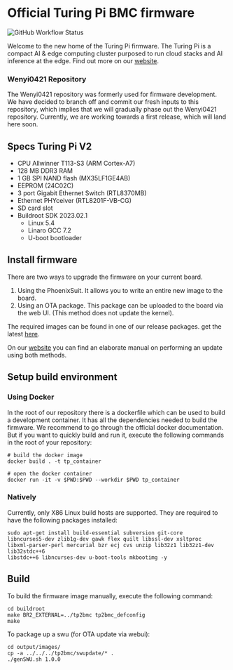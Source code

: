 # Official Turing Pi BMC firmware

![GitHub Workflow Status](https://img.shields.io/github/actions/workflow/status/turing-machines/BMC-firmware/build.yml?style=for-the-badge)

Welcome to the new home of the Turing Pi firmware. The Turing Pi is a compact AI
& edge computing cluster purposed to run cloud stacks and AI inference at the
edge. Find out more on our [website](turingpi.com).

### Wenyi0421 Repository

The Wenyi0421 repository was formerly used for firmware development. We have
decided to branch off and commit our fresh inputs to this repository, which
implies that we will gradually phase out the Wenyi0421 repository. Currently, we
are working towards a first release, which will land here soon.

## Specs Turing Pi V2

 * CPU Allwinner T113-S3 (ARM Cortex-A7)
 * 128 MB DDR3 RAM
 * 1 GB SPI NAND flash (MX35LF1GE4AB)
 * EEPROM (24C02C)
 * 3 port Gigabit Ethernet Switch (RTL8370MB)
 * Ethernet PHYceiver (RTL8201F-VB-CG)
 * SD card slot
 * Buildroot SDK 2023.02.1
    * Linux 5.4
    * Linaro GCC 7.2
    * U-boot bootloader

## Install firmware

There are two ways to upgrade the firmware on your current board.
1. Using the PhoenixSuit. It allows you to write an entire new image to the
board.
2. Using an OTA package. This package can be uploaded to the board via the web
UI. (This method does not update the kernel).

The required images can be found in one of our release packages. get the latest
[here](https://github.com/turing-machines/BMC-firmware/releases).

On our
[website](https://help.turingpi.com/hc/en-us/articles/8686945524893-Baseboard-Management-Controller-BMC-)
you can find an elaborate manual on performing an update using both methods.

## Setup build environment

### Using Docker

In the root of our repository there is a dockerfile which can be used to build
a development container. It has all the dependencies needed to build the
firmware. We recommend to go through the official docker documentation. But if
you want to quickly build and run it, execute the following commands in the root
of your repository:

```shell
# build the docker image
docker build . -t tp_container

# open the docker container
docker run -it -v $PWD:$PWD --workdir $PWD tp_container
```

### Natively

Currently, only X86 Linux build hosts are supported. They are
required to have the following packages installed:

```shell
sudo apt-get install build-essential subversion git-core
libncurses5-dev zlib1g-dev gawk flex quilt libssl-dev xsltproc
libxml-parser-perl mercurial bzr ecj cvs unzip lib32z1 lib32z1-dev lib32stdc++6
libstdc++6 libncurses-dev u-boot-tools mkbootimg -y
```

## Build

To build the firmware image manually, execute the following command:

```shell
cd buildroot
make BR2_EXTERNAL=../tp2bmc tp2bmc_defconfig
make
```

To package up a swu (for OTA update via webui):

```shell
cd output/images/
cp -a ../../../tp2bmc/swupdate/* .
./genSWU.sh 1.0.0
```
